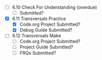 - [ ] 6.10 Check For Understanding (overdue)
	- [ ] Submitted?
- [x] 6.11 Transversals Practice
	- [x] Code.org Project Submitted?
	- [x] Debug Guide Submitted?
- [ ] 6.12 Transversals Make
	- [ ] Code.org Project Submitted?
	- [ ] Project Guide Submitted?
	- [ ] FRQs Submitted?